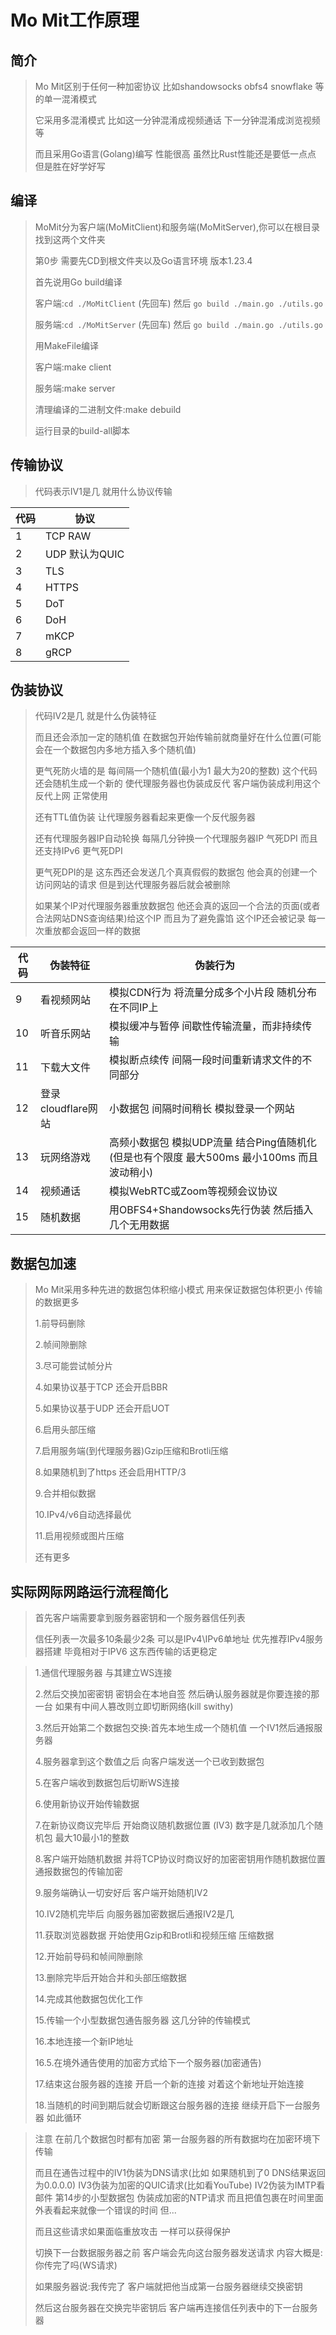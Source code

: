 # Mo Mit工作原理

## 简介

> Mo Mit区别于任何一种加密协议 比如shandowsocks obfs4 snowflake 等的单一混淆模式
>
> 它采用多混淆模式 比如这一分钟混淆成视频通话 下一分钟混淆成浏览视频等
>
> 而且采用Go语言(Golang)编写 性能很高 虽然比Rust性能还是要低一点点 但是胜在好学好写

## 编译

> MoMit分为客户端(MoMitClient)和服务端(MoMitServer),你可以在根目录找到这两个文件夹
>
> 第0步 需要先CD到根文件夹以及Go语言环境 版本1.23.4
>
> 首先说用Go build编译 
>
> 客户端:`cd ./MoMitClient` (先回车) 然后 `go build ./main.go ./utils.go` 
>
> 服务端:`cd ./MoMitServer` (先回车) 然后 `go build ./main.go ./utils.go`
>
> 用MakeFile编译
>
> 客户端:make client
>
> 服务端:make server
>
> 清理编译的二进制文件:make debuild
>
> 运行目录的build-all脚本

## 传输协议

> 代码表示IV1是几 就用什么协议传输

| 代码 | 协议           |
| ---- | -------------- |
| 1    | TCP RAW        |
| 2    | UDP 默认为QUIC |
| 3    | TLS            |
| 4    | HTTPS          |
| 5    | DoT            |
| 6    | DoH            |
| 7    | mKCP           |
| 8    | gRCP           |

## 伪装协议

> 代码IV2是几 就是什么伪装特征
>
> 而且还会添加一定的随机值 在数据包开始传输前就商量好在什么位置(可能会在一个数据包内多地方插入多个随机值)
>
> 更气死防火墙的是 每间隔一个随机值(最小为1 最大为20的整数) 这个代码还会随机生成一个新的 使代理服务器也伪装成反代 客户端伪装成利用这个反代上网 正常使用
>
> 还有TTL值伪装 让代理服务器看起来更像一个反代服务器
>
> 还有代理服务器IP自动轮换 每隔几分钟换一个代理服务器IP 气死DPI 而且还支持IPv6 更气死DPI
>
> 更气死DPI的是 这东西还会发送几个真真假假的数据包 他会真的创建一个访问网站的请求 但是到达代理服务器后就会被删除
>
> 如果某个IP对代理服务器重放数据包 他还会真的返回一个合法的页面(或者合法网站DNS查询结果)给这个IP 而且为了避免露馅 这个IP还会被记录 每一次重放都会返回一样的数据

| 代码 | 伪装特征           | 伪装行为                                                     |
| ---- | ------------------ | ------------------------------------------------------------ |
| 9    | 看视频网站         | 模拟CDN行为 将流量分成多个小片段 随机分布在不同IP上          |
| 10   | 听音乐网站         | 模拟缓冲与暂停 间歇性传输流量，而非持续传输                  |
| 11   | 下载大文件         | 模拟断点续传 间隔一段时间重新请求文件的不同部分              |
| 12   | 登录cloudflare网站 | 小数据包 间隔时间稍长 模拟登录一个网站                       |
| 13   | 玩网络游戏         | 高频小数据包 模拟UDP流量 结合Ping值随机化(但是也有个限度 最大500ms 最小100ms 而且波动稍小) |
| 14   | 视频通话           | 模拟WebRTC或Zoom等视频会议协议                               |
| 15   | 随机数据           | 用OBFS4+Shandowsocks先行伪装 然后插入几个无用数据            |

## 数据包加速

> Mo Mit采用多种先进的数据包体积缩小模式 用来保证数据包体积更小 传输的数据更多
>
> 1.前导码删除
>
> 2.帧间隙删除
>
> 3.尽可能尝试帧分片
>
> 4.如果协议基于TCP 还会开启BBR
>
> 5.如果协议基于UDP 还会开启UOT
>
> 6.启用头部压缩
>
> 7.启用服务端(到代理服务器)Gzip压缩和Brotli压缩
>
> 8.如果随机到了https 还会启用HTTP/3
>
> 9.合并相似数据
>
> 10.IPv4/v6自动选择最优
>
> 11.启用视频或图片压缩
>
> 还有更多

## 实际网际网路运行流程简化

> 首先客户端需要拿到服务器密钥和一个服务器信任列表
>
> 信任列表一次最多10条最少2条 可以是IPv4\IPv6单地址 优先推荐IPv4服务器搭建 毕竟相对于IPV6 这东西传输的话更稳定



> 1.通信代理服务器 与其建立WS连接
>
> 2.然后交换加密密钥 密钥会在本地自签  然后确认服务器就是你要连接的那一台 如果有中间人篡改则立即切断网络(kill swithy)
>
> 3.然后开始第二个数据包交换:首先本地生成一个随机值 一个IV1然后通报服务器
>
> 4.服务器拿到这个数值之后 向客户端发送一个已收到数据包 
>
> 5.在客户端收到数据包后切断WS连接
>
> 6.使用新协议开始传输数据
>
> 7.在新协议商议完毕后 开始商议随机数据位置 (IV3) 数字是几就添加几个随机包 最大10最小1的整数
>
> 8.客户端开始随机数据 并将TCP协议时商议好的加密密钥用作随机数据位置通报数据包的传输加密
>
> 9.服务端确认一切安好后 客户端开始随机IV2
>
> 10.IV2随机完毕后 向服务器加密数据后通报IV2是几
>
> 11.获取浏览器数据 开始使用Gzip和Brotli和视频压缩 压缩数据
>
> 12.开始前导码和帧间隙删除
>
> 13.删除完毕后开始合并和头部压缩数据
>
> 14.完成其他数据包优化工作
>
> 15.传输一个小型数据包通告服务器 这几分钟的传输模式
>
> 16.本地连接一个新IP地址
>
> 16.5.在境外通告使用的加密方式给下一个服务器(加密通告)
>
> 17.结束这台服务器的连接 开启一个新的连接 对着这个新地址开始连接
>
> 18.当随机的时间到期后就会切断跟这台服务器的连接 继续开启下一台服务器 如此循环



> 注意 在前几个数据包时都有加密 第一台服务器的所有数据均在加密环境下传输
>
> 而且在通告过程中的IV1伪装为DNS请求(比如 如果随机到了0 DNS结果返回为0.0.0.0) IV3伪装为加密的QUIC请求(比如看YouTube) IV2伪装为IMTP看邮件 第14步的小型数据包 伪装成加密的NTP请求 而且把值包裹在时间里面 外表看起来就像一个错误的时间 但...
>
> 而且这些请求如果面临重放攻击 一样可以获得保护
>
> 切换下一台数据服务器之前 客户端会先向这台服务器发送请求 内容大概是:你传完了吗(WS请求)
>
> 如果服务器说:我传完了 客户端就把他当成第一台服务器继续交换密钥
>
> 然后这台服务器在交换完毕密钥后 客户端再连接信任列表中的下一台服务器
